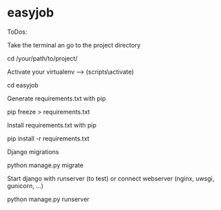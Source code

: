# easyjob

ToDos:

Take the terminal an go to the project directory

cd /your/path/to/project/

Activate your virtualenv --> (scripts\activate)

cd easyjob

Generate requirements.txt with pip

pip freeze > requirements.txt

Install requirements.txt with pip

pip install -r requirements.txt

Django migrations

python manage.py migrate

Start django with runserver (to test) or connect webserver (nginx, uwsgi, gunicorn, ...)

python manage.py runserver
